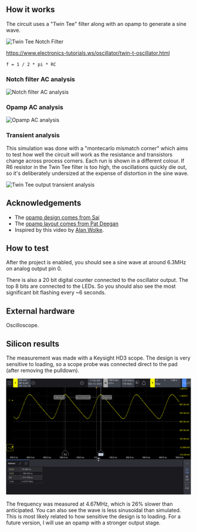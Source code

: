 <!---

This file is used to generate your project datasheet. Please fill in the information below and delete any unused
sections.

You can also include images in this folder and reference them in the markdown. Each image must be less than
512 kb in size, and the combined size of all images must be less than 1 MB.
-->

## How it works

The circuit uses a "Twin Tee" filter along with an opamp to generate a sine wave.

![Twin Tee Notch Filter](twin_tee_schematic.png)

https://www.electronics-tutorials.ws/oscillator/twin-t-oscillator.html

    f = 1 / 2 * pi * RC

### Notch filter AC analysis

![Notch filter AC analysis](notch_ac.png)

### Opamp AC analysis

![Opamp AC analysis](p3_opamp_ac.png)

### Transient analysis

This simulation was done with a "montecarlo mismatch corner" which aims to test how well the circuit will work
as the resistance and transistors change across process corners. Each run is shown in a different colour. If R6 resistor
in the Twin Tee filter is too high, the oscillations quickly die out, so it's deliberately undersized at the expense of
distortion in the sine wave.

![Twin Tee output transient analysis](twin_trans.png)

## Acknowledgements

* The [opamp design comes from Sai](https://github.com/argunda/tt06-tiny-opamp)
* The [opamp layout comes from Pat Deegan](https://github.com/psychogenic/tt06-analog-wowa)
* Inspired by this video by [Alan Wolke](https://www.youtube.com/watch?v=KFVVozlXoOk). 

## How to test

After the project is enabled, you should see a sine wave at around 6.3MHz on analog output pin 0.

There is also a 20 bit digital counter connected to the oscillator output. The top 8 bits are connected to the LEDs.
So you should also see the most significant bit flashing every ~6 seconds.

## External hardware

Oscilloscope.

## Silicon results

The measurement was made with a Keysight HD3 scope. The design is very sensitive to loading, so a scope probe was connected direct to the pad (after removing the pulldown).

![measurement](silicon_measurement.png)

The frequency was measured at 4.67MHz, which is 26% slower than anticipated. You can also see the wave is less sinusoidal than simulated. This is most likely related to how sensitive the design is to loading. For a future version, I will use an opamp with a stronger output stage. 
